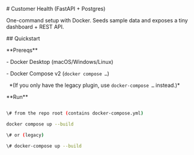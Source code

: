\# Customer Health (FastAPI + Postgres)



One-command setup with Docker. Seeds sample data and exposes a tiny dashboard + REST API.



\## Quickstart



\*\*Prereqs\*\*

\- Docker Desktop (macOS/Windows/Linux)

\- Docker Compose v2 (`docker compose …`)

&nbsp; \*(If you only have the legacy plugin, use `docker-compose …` instead.)\*



\*\*Run\*\*

```bash

\# from the repo root (contains docker-compose.yml)

docker compose up --build

\# or (legacy)

\# docker-compose up --build

